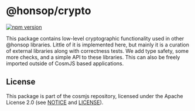 # @honsop/crypto

[![npm version](https://img.shields.io/npm/v/@honsop/crypto.svg)](https://www.npmjs.com/package/@honsop/crypto)

This package contains low-level cryptographic functionality used in other
@honsop libraries. Little of it is implemented here, but mainly it is a curation
of external libraries along with correctness tests. We add type safety, some
more checks, and a simple API to these libraries. This can also be freely
imported outside of CosmJS based applications.

## License

This package is part of the cosmjs repository, licensed under the Apache License
2.0 (see [NOTICE](https://github.com/cosmos/cosmjs/blob/main/NOTICE) and
[LICENSE](https://github.com/cosmos/cosmjs/blob/main/LICENSE)).
